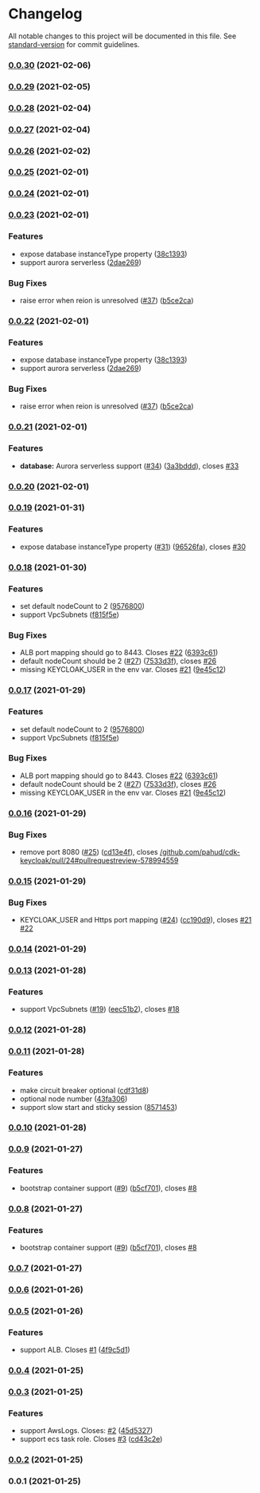 # Changelog

All notable changes to this project will be documented in this file. See [standard-version](https://github.com/conventional-changelog/standard-version) for commit guidelines.

### [0.0.30](https://github.com/pahud/cdk-keycloak/compare/v0.0.29...v0.0.30) (2021-02-06)

### [0.0.29](https://github.com/pahud/cdk-keycloak/compare/v0.0.28...v0.0.29) (2021-02-05)

### [0.0.28](https://github.com/pahud/cdk-keycloak/compare/v0.0.27...v0.0.28) (2021-02-04)

### [0.0.27](https://github.com/pahud/cdk-keycloak/compare/v0.0.26...v0.0.27) (2021-02-04)

### [0.0.26](https://github.com/pahud/cdk-keycloak/compare/v0.0.25...v0.0.26) (2021-02-02)

### [0.0.25](https://github.com/pahud/cdk-keycloak/compare/v0.0.24...v0.0.25) (2021-02-01)

### [0.0.24](https://github.com/pahud/cdk-keycloak/compare/v0.0.23...v0.0.24) (2021-02-01)

### [0.0.23](https://github.com/pahud/cdk-keycloak/compare/v0.0.21...v0.0.23) (2021-02-01)


### Features

* expose database instanceType property ([38c1393](https://github.com/pahud/cdk-keycloak/commit/38c1393d13302911f63bbe389c2524f9cf8bad24))
* support aurora serverless ([2dae269](https://github.com/pahud/cdk-keycloak/commit/2dae269820847a8e158469eb17f1f76e0cc0d75e))


### Bug Fixes

* raise error when reion is unresolved ([#37](https://github.com/pahud/cdk-keycloak/issues/37)) ([b5ce2ca](https://github.com/pahud/cdk-keycloak/commit/b5ce2ca2d2900c541ce985cbd936856f84e9296f))

### [0.0.22](https://github.com/pahud/cdk-keycloak/compare/v0.0.21...v0.0.22) (2021-02-01)


### Features

* expose database instanceType property ([38c1393](https://github.com/pahud/cdk-keycloak/commit/38c1393d13302911f63bbe389c2524f9cf8bad24))
* support aurora serverless ([2dae269](https://github.com/pahud/cdk-keycloak/commit/2dae269820847a8e158469eb17f1f76e0cc0d75e))


### Bug Fixes

* raise error when reion is unresolved ([#37](https://github.com/pahud/cdk-keycloak/issues/37)) ([b5ce2ca](https://github.com/pahud/cdk-keycloak/commit/b5ce2ca2d2900c541ce985cbd936856f84e9296f))

### [0.0.21](https://github.com/pahud/cdk-keycloak/compare/v0.0.20...v0.0.21) (2021-02-01)


### Features

* **database:** Aurora serverless support ([#34](https://github.com/pahud/cdk-keycloak/issues/34)) ([3a3bddd](https://github.com/pahud/cdk-keycloak/commit/3a3bddd2ed9e0996aad33d61fc421c1da04a090d)), closes [#33](https://github.com/pahud/cdk-keycloak/issues/33)

### [0.0.20](https://github.com/pahud/cdk-keycloak/compare/v0.0.19...v0.0.20) (2021-02-01)

### [0.0.19](https://github.com/pahud/cdk-keycloak/compare/v0.0.18...v0.0.19) (2021-01-31)


### Features

* expose database instanceType property ([#31](https://github.com/pahud/cdk-keycloak/issues/31)) ([96526fa](https://github.com/pahud/cdk-keycloak/commit/96526fafe8cdf1c4d6c1792804fe8a5c69ffc618)), closes [#30](https://github.com/pahud/cdk-keycloak/issues/30)

### [0.0.18](https://github.com/pahud/cdk-keycloak/compare/v0.0.16...v0.0.18) (2021-01-30)


### Features

* set default nodeCount to 2 ([9576800](https://github.com/pahud/cdk-keycloak/commit/957680063051d3487e968eabe61cd37973a22bc9))
* support VpcSubnets ([f815f5e](https://github.com/pahud/cdk-keycloak/commit/f815f5ee66458ac6ff4f50db5208e0e8f8550da3))


### Bug Fixes

* ALB port mapping should go to 8443. Closes [#22](https://github.com/pahud/cdk-keycloak/issues/22) ([6393c61](https://github.com/pahud/cdk-keycloak/commit/6393c6177fbf6b85a3d6b7d70ddce1d11ebca26a))
* default nodeCount should be 2 ([#27](https://github.com/pahud/cdk-keycloak/issues/27)) ([7533d3f](https://github.com/pahud/cdk-keycloak/commit/7533d3f692b3854c85358a656072f94cfc2d2911)), closes [#26](https://github.com/pahud/cdk-keycloak/issues/26)
* missing KEYCLOAK_USER in the env var. Closes [#21](https://github.com/pahud/cdk-keycloak/issues/21) ([9e45c12](https://github.com/pahud/cdk-keycloak/commit/9e45c126eb97f9a2382367fce7ff249f782e57a3))

### [0.0.17](https://github.com/pahud/cdk-keycloak/compare/v0.0.16...v0.0.17) (2021-01-29)


### Features

* set default nodeCount to 2 ([9576800](https://github.com/pahud/cdk-keycloak/commit/957680063051d3487e968eabe61cd37973a22bc9))
* support VpcSubnets ([f815f5e](https://github.com/pahud/cdk-keycloak/commit/f815f5ee66458ac6ff4f50db5208e0e8f8550da3))


### Bug Fixes

* ALB port mapping should go to 8443. Closes [#22](https://github.com/pahud/cdk-keycloak/issues/22) ([6393c61](https://github.com/pahud/cdk-keycloak/commit/6393c6177fbf6b85a3d6b7d70ddce1d11ebca26a))
* default nodeCount should be 2 ([#27](https://github.com/pahud/cdk-keycloak/issues/27)) ([7533d3f](https://github.com/pahud/cdk-keycloak/commit/7533d3f692b3854c85358a656072f94cfc2d2911)), closes [#26](https://github.com/pahud/cdk-keycloak/issues/26)
* missing KEYCLOAK_USER in the env var. Closes [#21](https://github.com/pahud/cdk-keycloak/issues/21) ([9e45c12](https://github.com/pahud/cdk-keycloak/commit/9e45c126eb97f9a2382367fce7ff249f782e57a3))

### [0.0.16](https://github.com/pahud/cdk-keycloak/compare/v0.0.15...v0.0.16) (2021-01-29)


### Bug Fixes

* remove port 8080 ([#25](https://github.com/pahud/cdk-keycloak/issues/25)) ([cd13e4f](https://github.com/pahud/cdk-keycloak/commit/cd13e4f339eac4032d7f7f2394ec949fbc39aa61)), closes [/github.com/pahud/cdk-keycloak/pull/24#pullrequestreview-578994559](https://github.com/pahud//github.com/pahud/cdk-keycloak/pull/24/issues/pullrequestreview-578994559)

### [0.0.15](https://github.com/pahud/cdk-keycloak/compare/v0.0.14...v0.0.15) (2021-01-29)


### Bug Fixes

* KEYCLOAK_USER and Https port mapping ([#24](https://github.com/pahud/cdk-keycloak/issues/24)) ([cc190d9](https://github.com/pahud/cdk-keycloak/commit/cc190d940ee3921a2ab18e3667b6c87f16546c93)), closes [#21](https://github.com/pahud/cdk-keycloak/issues/21) [#22](https://github.com/pahud/cdk-keycloak/issues/22)

### [0.0.14](https://github.com/pahud/cdk-keycloak/compare/v0.0.13...v0.0.14) (2021-01-29)

### [0.0.13](https://github.com/pahud/cdk-keycloak/compare/v0.0.12...v0.0.13) (2021-01-28)


### Features

* support VpcSubnets ([#19](https://github.com/pahud/cdk-keycloak/issues/19)) ([eec51b2](https://github.com/pahud/cdk-keycloak/commit/eec51b26ff65ae2acff5c7e7fb247f2b9b0d7234)), closes [#18](https://github.com/pahud/cdk-keycloak/issues/18)

### [0.0.12](https://github.com/pahud/cdk-keycloak/compare/v0.0.11...v0.0.12) (2021-01-28)

### [0.0.11](https://github.com/pahud/cdk-keycloak/compare/v0.0.10...v0.0.11) (2021-01-28)


### Features

* make circuit breaker optional ([cdf31d8](https://github.com/pahud/cdk-keycloak/commit/cdf31d806dfaf43139f3f60ec92d77f4596f4ed6))
* optional node number ([43fa306](https://github.com/pahud/cdk-keycloak/commit/43fa306f0fd92ebb9849b4497f9426a9bc5583b0))
* support slow start and sticky session ([8571453](https://github.com/pahud/cdk-keycloak/commit/8571453c203a38aa8f4eb65d2306b40063b7b496))

### [0.0.10](https://github.com/pahud/cdk-keycloak/compare/v0.0.9...v0.0.10) (2021-01-28)

### [0.0.9](https://github.com/pahud/cdk-keycloak/compare/v0.0.7...v0.0.9) (2021-01-27)


### Features

* bootstrap container support ([#9](https://github.com/pahud/cdk-keycloak/issues/9)) ([b5cf701](https://github.com/pahud/cdk-keycloak/commit/b5cf70180dfb2f3d3dd2840f125af03ba320e67b)), closes [#8](https://github.com/pahud/cdk-keycloak/issues/8)

### [0.0.8](https://github.com/pahud/cdk-keycloak/compare/v0.0.7...v0.0.8) (2021-01-27)


### Features

* bootstrap container support ([#9](https://github.com/pahud/cdk-keycloak/issues/9)) ([b5cf701](https://github.com/pahud/cdk-keycloak/commit/b5cf70180dfb2f3d3dd2840f125af03ba320e67b)), closes [#8](https://github.com/pahud/cdk-keycloak/issues/8)

### [0.0.7](https://github.com/pahud/cdk-keycloak/compare/v0.0.6...v0.0.7) (2021-01-27)

### [0.0.6](https://github.com/pahud/cdk-keycloak/compare/v0.0.5...v0.0.6) (2021-01-26)

### [0.0.5](https://github.com/pahud/cdk-keycloak/compare/v0.0.4...v0.0.5) (2021-01-26)


### Features

* support ALB. Closes [#1](https://github.com/pahud/cdk-keycloak/issues/1) ([4f9c5d1](https://github.com/pahud/cdk-keycloak/commit/4f9c5d120bf2bf353b6a4aa72481c31701b86fb3))

### [0.0.4](https://github.com/pahud/cdk-keycloak/compare/v0.0.3...v0.0.4) (2021-01-25)

### [0.0.3](https://github.com/pahud/cdk-keycloak/compare/v0.0.2...v0.0.3) (2021-01-25)


### Features

* support AwsLogs. Closes: [#2](https://github.com/pahud/cdk-keycloak/issues/2) ([45d5327](https://github.com/pahud/cdk-keycloak/commit/45d53273f929070decdef11e2c5f00ff76d007b5))
* support ecs task role. Closes [#3](https://github.com/pahud/cdk-keycloak/issues/3) ([cd43c2e](https://github.com/pahud/cdk-keycloak/commit/cd43c2ea9c167f4cf1c4f0b6bafce51153d934c3))

### [0.0.2](https://github.com/pahud/cdk-keycloak/compare/v0.0.1...v0.0.2) (2021-01-25)

### 0.0.1 (2021-01-25)
